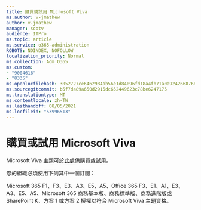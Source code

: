 ```yaml
---
title: 購買或試用 Microsoft Viva
ms.author: v-jmathew
author: v-jmathew
manager: scotv
audience: ITPro
ms.topic: article
ms.service: o365-administration
ROBOTS: NOINDEX, NOFOLLOW
localization_priority: Normal
ms.collection: Adm_O365
ms.custom:
- "9004616"
- "8335"
ms.openlocfilehash: 3052727ce6462984ab56e1d84096fd18a4fb71a0a9242668768793e2d0416ab5
ms.sourcegitcommit: b5f7da89a650d2915dc652449623c78be6247175
ms.translationtype: MT
ms.contentlocale: zh-TW
ms.lasthandoff: 08/05/2021
ms.locfileid: "53996513"
---
```

# <a name="buy-or-trial-microsoft-viva"></a>購買或試用 Microsoft Viva

Microsoft Viva 主題可於[此處](https://aka.ms/BuyVivaTopics)供購買或試用。

您的組織必須使用下列其中一個訂閱：

Microsoft 365 F1、F3、E3、A3、E5、A5、Office 365 F3、E1、A1、E3、A3、E5、A5、Microsoft 365 商務基本版、商務標準版、商務進階版或 SharePoint K、方案 1 或方案 2 授權以符合 Microsoft Viva 主題資格。
